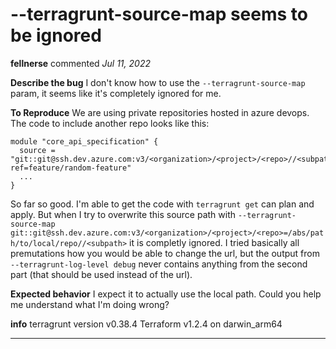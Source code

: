 # --terragrunt-source-map seems to be ignored

**fellnerse** commented *Jul 11, 2022*

<!--
Have any questions? Check out the contributing docs at https://gruntwork.notion.site/Gruntwork-Coding-Methodology-02fdcd6e4b004e818553684760bf691e,
or ask in this issue and a Gruntwork core maintainer will be happy to help :)
-->

**Describe the bug**
I don't know how to use the `--terragrunt-source-map` param, it seems like it's completely ignored for me.

**To Reproduce**
We are using private repositories hosted in azure devops. The code to include another repo looks like this:

```hcl
module "core_api_specification" {
  source = "git::git@ssh.dev.azure.com:v3/<organization>/<project>/<repo>//<subpath>?ref=feature/random-feature"
  ... 
}
```
So far so good. I'm able to get the code with `terragrunt get` can plan and apply. But when I try to overwrite this source path with `--terragrunt-source-map git::git@ssh.dev.azure.com:v3/<organization>/<project>/<repo>=/abs/path/to/local/repo//<subpath>` it is completly ignored. I tried basically all premutations how you would be able to change the url, but the output from `--terragrunt-log-level debug` never contains anything from the second part (that should be used instead of the url).


**Expected behavior**
I expect it to actually use the local path. Could you help me understand what I'm doing wrong?

**info**
terragrunt version v0.38.4
Terraform v1.2.4 on darwin_arm64
<br />
***


